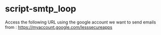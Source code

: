 # script-smtp_loop

Access the following URL using the google account we want to send emails from : https://myaccount.google.com/lesssecureapps
